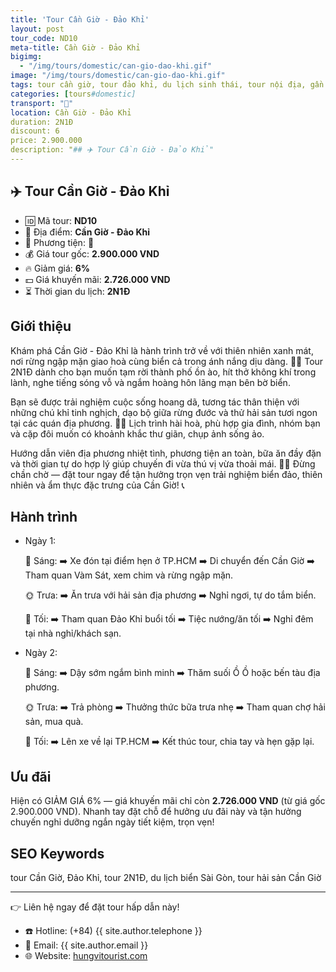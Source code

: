 ```yaml
---
title: 'Tour Cần Giờ - Đảo Khỉ'
layout: post
tour_code: ND10
meta-title: Cần Giờ - Đảo Khỉ
bigimg:
  - "/img/tours/domestic/can-gio-dao-khi.gif"
image: "/img/tours/domestic/can-gio-dao-khi.gif"
tags: tour cần giờ, tour đảo khỉ, du lịch sinh thái, tour nội địa, gần sài gòn
categories: [tours#domestic]
transport: "🚌"
location: Cần Giờ - Đảo Khỉ
duration: 2N1Đ
discount: 6
price: 2.900.000
description: "## ✈️ Tour Cần Giờ - Đảo Khỉ"
---
```


## ✈️ Tour Cần Giờ - Đảo Khỉ 

- 🆔 Mã tour: **ND10**
- 📍 Địa điểm: **Cần Giờ - Đảo Khỉ**
- 🚗 Phương tiện: **🚌**
- 💰 Giá tour gốc: **2.900.000 VND**
- 🔥 Giảm giá: **6%**
- 💵 Giá khuyến mãi: **2.726.000 VND**
- ⏳ Thời gian du lịch: **2N1Đ**

## Giới thiệu
Khám phá Cần Giờ - Đảo Khỉ là hành trình trở về với thiên nhiên xanh mát, nơi rừng ngập mặn giao hoà cùng biển cả trong ánh nắng dịu dàng. 🌴🐒 Tour 2N1Đ dành cho bạn muốn tạm rời thành phố ồn ào, hít thở không khí trong lành, nghe tiếng sóng vỗ và ngắm hoàng hôn lãng mạn bên bờ biển.  

Bạn sẽ được trải nghiệm cuộc sống hoang dã, tương tác thân thiện với những chú khỉ tinh nghịch, dạo bộ giữa rừng đước và thử hải sản tươi ngon tại các quán địa phương. 🍤🥥 Lịch trình hài hoà, phù hợp gia đình, nhóm bạn và cặp đôi muốn có khoảnh khắc thư giãn, chụp ảnh sống ảo.  

Hướng dẫn viên địa phương nhiệt tình, phương tiện an toàn, bữa ăn đầy đặn và thời gian tự do hợp lý giúp chuyến đi vừa thú vị vừa thoải mái. 📸✨ Đừng chần chờ — đặt tour ngay để tận hưởng trọn vẹn trải nghiệm biển đảo, thiên nhiên và ẩm thực đặc trưng của Cần Giờ! 📞

## Hành trình
- Ngày 1:

  🌅 Sáng: ➡️ Xe đón tại điểm hẹn ở TP.HCM ➡️ Di chuyển đến Cần Giờ ➡️ Tham quan Vàm Sát, xem chim và rừng ngập mặn.

  🌞 Trưa: ➡️ Ăn trưa với hải sản địa phương ➡️ Nghỉ ngơi, tự do tắm biển.

  🌙 Tối: ➡️ Tham quan Đảo Khỉ buổi tối ➡️ Tiệc nướng/ăn tối ➡️ Nghỉ đêm tại nhà nghỉ/khách sạn.
- Ngày 2:

  🌅 Sáng: ➡️ Dậy sớm ngắm bình minh ➡️ Thăm suối Ồ Ồ hoặc bến tàu địa phương.

  🌞 Trưa: ➡️ Trả phòng ➡️ Thưởng thức bữa trưa nhẹ ➡️ Tham quan chợ hải sản, mua quà.

  🌙 Tối: ➡️ Lên xe về lại TP.HCM ➡️ Kết thúc tour, chia tay và hẹn gặp lại.

## Ưu đãi
Hiện có GIẢM GIÁ 6% — giá khuyến mãi chỉ còn **2.726.000 VND** (từ giá gốc 2.900.000 VND). Nhanh tay đặt chỗ để hưởng ưu đãi này và tận hưởng chuyến nghỉ dưỡng ngắn ngày tiết kiệm, trọn vẹn!

## SEO Keywords
tour Cần Giờ, Đảo Khỉ, tour 2N1Đ, du lịch biển Sài Gòn, tour hải sản Cần Giờ

---

👉 Liên hệ ngay để đặt tour hấp dẫn này!

- ☎️ Hotline: (+84) {{ site.author.telephone }}
- 📧 Email: {{ site.author.email }}
- 🌐 Website: [hungvitourist.com](https://hungvitourist.com)

